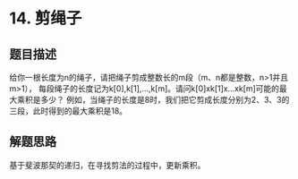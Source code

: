 # 14. 剪绳子
## 题目描述
给你一根长度为n的绳子，请把绳子剪成整数长的m段（m、n都是整数，n>1并且m>1），
每段绳子的长度记为k[0],k[1],...,k[m]。请问k[0]xk[1]x...xk[m]可能的最大乘积是多少？
例如，当绳子的长度是8时，我们把它剪成长度分别为2、3、3的三段，此时得到的最大乘积是18。
## 解题思路
基于斐波那契的递归，在寻找剪法的过程中，更新乘积。